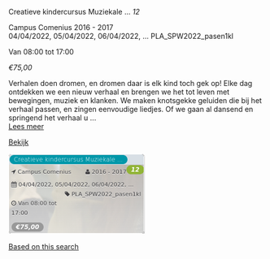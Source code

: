 Creatieve kindercursus Muziekale ... *12*

Campus Comenius 2016 - 2017  
04/04/2022, 05/04/2022, 06/04/2022, ... PLA\_SPW2022\_pasen1kl  

Van 08:00 tot 17:00

*€75,00*

  

Verhalen doen dromen, en dromen daar is elk kind toch gek op! Elke dag ontdekken we een nieuw verhaal en brengen we het tot leven met bewegingen, muziek en klanken. We maken knotsgekke geluiden die bij het verhaal passen, en zingen eenvoudige liedjes. Of we gaan al dansend en springend het verhaal u ...  
[Lees meer](https://tickets.vgc.be/activity/subscribe/PLA_SPW2022_pasen1kl)

[Bekijk](https://tickets.vgc.be/activity/subscribe/PLA_SPW2022_pasen1kl)

![](68084.png)

[Based on this search](https://tickets.vgc.be/activity/index?&vrijeplaatsen=1&Age%5B%5D=3%2C5&entity=286)
